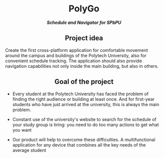 <div align="center">

# PolyGo
***Schedule and Navigator for SPbPU***
## Project idea  
</div>

Create the first cross-platform application for comfortable movement around the campus and buildings of the Polytech University, also for convenient schedule tracking. The application should also provide navigation capabilities not only inside the main building, but also in others.

<div align="center">

## Goal of the project
</div>

* Every student at the Polytech University has faced the problem of finding the right audience or building at least once. And for first-year students who have just arrived at the university, this is always the main problem.

* Constant use of the university's website to search for the schedule of your study group is tiring: you need to do too many actions to get what you want

* Our product will help to overcome these difficulties. A multifunctional application for any device that combines all the key needs of the average student


<div align="center">

</div>
